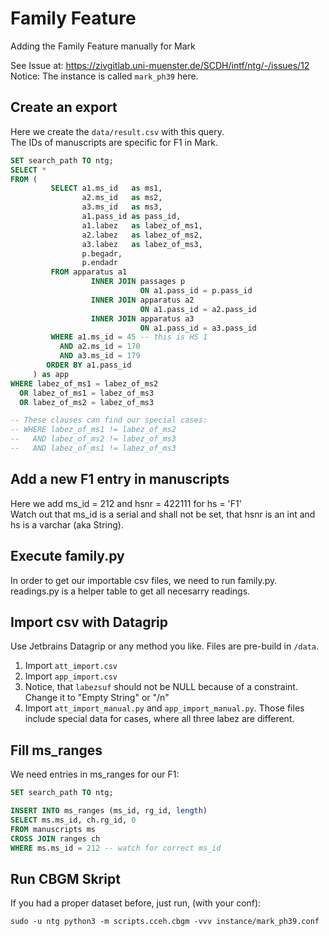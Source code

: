# Family Feature

Adding the Family Feature manually for Mark  

See Issue at: https://zivgitlab.uni-muenster.de/SCDH/intf/ntg/-/issues/12  
Notice: The instance is called `mark_ph39` here.  

## Create an export

Here we create the `data/result.csv` with this query.  
The IDs of manuscripts are specific for F1 in Mark.  

```sql
SET search_path TO ntg;
SELECT *
FROM (
         SELECT a1.ms_id   as ms1,
                a2.ms_id   as ms2,
                a3.ms_id   as ms3,
                a1.pass_id as pass_id,
                a1.labez   as labez_of_ms1,
                a2.labez   as labez_of_ms2,
                a3.labez   as labez_of_ms3,
                p.begadr,
                p.endadr
         FROM apparatus a1
                  INNER JOIN passages p
                             ON a1.pass_id = p.pass_id
                  INNER JOIN apparatus a2
                             ON a1.pass_id = a2.pass_id
                  INNER JOIN apparatus a3
                             ON a1.pass_id = a3.pass_id
         WHERE a1.ms_id = 45 -- this is HS 1
           AND a2.ms_id = 170
           AND a3.ms_id = 179
        ORDER BY a1.pass_id
     ) as app
WHERE labez_of_ms1 = labez_of_ms2
  OR labez_of_ms1 = labez_of_ms3
  OR labez_of_ms2 = labez_of_ms3

-- These clauses can find our special cases:
-- WHERE labez_of_ms1 != labez_of_ms2
--   AND labez_of_ms2 != labez_of_ms3
--   AND labez_of_ms1 != labez_of_ms3
```

## Add a new F1 entry in manuscripts

Here we add ms_id = 212 and hsnr = 422111 for hs = 'F1'  
Watch out that ms_id is a serial and shall not be set, that hsnr is an int and hs is a varchar (aka String).  

## Execute family.py

In order to get our importable csv files, we need to run family.py.  
readings.py is a helper table to get all necesarry readings.

## Import csv with Datagrip

Use Jetbrains Datagrip or any method you like.
Files are pre-build in `/data`.

1. Import `att_import.csv`  
2. Import `app_import.csv`  
3. Notice, that `labezsuf` should not be NULL because of a constraint. Change it to "Empty String" or "/n"
4. Import `att_import_manual.py` and `app_import_manual.py`. Those files include special data for cases, where all three labez are different.

## Fill ms_ranges

We need entries in ms_ranges for our F1:

```sql
SET search_path TO ntg;

INSERT INTO ms_ranges (ms_id, rg_id, length)
SELECT ms.ms_id, ch.rg_id, 0
FROM manuscripts ms
CROSS JOIN ranges ch
WHERE ms.ms_id = 212 -- watch for correct ms_id
```

## Run CBGM Skript

If you had a proper dataset before, just run, (with your conf):

`sudo -u ntg python3 -m scripts.cceh.cbgm -vvv instance/mark_ph39.conf`